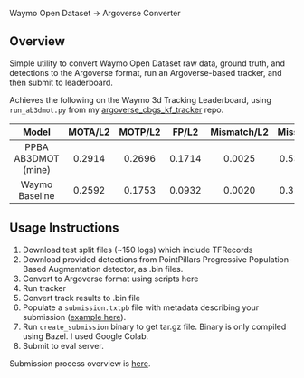 
Waymo Open Dataset -> Argoverse Converter

## Overview

Simple utility to convert Waymo Open Dataset raw data, ground truth, and detections to the Argoverse format, run an Argoverse-based tracker, and then submit to leaderboard.

Achieves the following on the Waymo 3d Tracking Leaderboard, using `run_ab3dmot.py` from my [argoverse_cbgs_kf_tracker](https://github.com/johnwlambert/argoverse_cbgs_kf_tracker) repo.

|    Model                | MOTA/L2    | 	MOTP/L2   | 	FP/L2	  |   Mismatch/L2	|   Miss/L2  |
| :---------------------: | :-------:  | :--------: | :--------:| :--------:    | :--------: |
| PPBA AB3DMOT (mine)     | 0.2914	   |  0.2696	  | 0.1714    |	0.0025 	      | 0.5347     |
| Waymo Baseline          |  0.2592	   | 0.1753	    | 0.0932    |	0.0020	      |  0.3122    |


## Usage Instructions

1. Download test split files (~150 logs) which include TFRecords
2. Download provided detections from PointPillars Progressive Population-Based Augmentation detector, as .bin files.
3. Convert to Argoverse format using scripts here
4. Run tracker
5. Convert track results to .bin file
6. Populate a `submission.txtpb` file with metadata describing your submission ([example here](https://raw.githubusercontent.com/waymo-research/waymo-open-dataset/master/waymo_open_dataset/metrics/tools/submission.txtpb)).
7. Run `create_submission` binary to get tar.gz file. Binary is only compiled using Bazel. I used Google Colab. 
8. Submit to eval server.



Submission process overview is [here](https://github.com/waymo-research/waymo-open-dataset/blob/master/docs/quick_start.md#use-pre-compiled-pippip3-packages).

